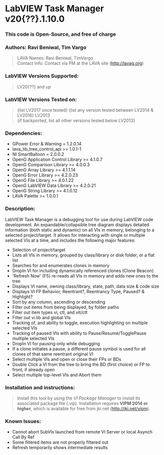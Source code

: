 # LabVIEW Task Manager v20{??}.1.10.0  
  
### This code is **Open-Source**, and free of charge  
  
### Authors: Ravi Beniwal, Tim Vargo
> LAVA Names: Ravi Beniwal, TimVargo  
> Contact Info:	Contact via PM at the LAVA site (http://lavag.org)  
  
### LabVIEW Versions Supported:  
> LV20{??} and up  
  
### LabVIEW Versions Tested on:  
> {list LV2017 once tested}
> {list any version tested between LV2014 & LV2016}
> LV2013  
> {if backported, list all other versions tested below LV2013}
  
### Dependencies:  

+ GPower Error & Warning = 1.2.0.14
+ lava_lib_tree_control_api >= 1.0.1-1
+ NI SmartBalloon = 2.0.0.2
+ OpenG Application Control Library >= 4.1.0.7
+ OpenG Comparison Library >= 4.0.0.3
+ OpenG Array Library >= 4.1.1.14
+ OpenG Error Library >= 4.2.0.23
+ OpenG File Library >= 4.0.1.22
+ OpenG LabVIEW Data Library >= 4.2.0.21
+ OpenG String Library >= 4.1.0.12
+ LAVA Palette >= 1.0.0.1

### Description:  
LabVIEW Task Manager is a debugging tool for use during LabVIEW code development.  An expandable/collapsible tree diagram displays detailed information (both static and dynamic) on all VIs in memory, belonging to a selected project/target.  It allows for interacting with single or multiple selected VIs at a time, and includes the following major features:  

+ Selection of project/target
+ Lists all VIs in memory, grouped by class/library or disk folder, or a flat list
+ Searches for and enumerates clones in memory
+ DropIn VI for including dynamically referenced clones (Clone Beacon)
+ 'Refresh Now' (F5) re-reads all VIs in memory and adds new ones to the tree
+ Displays VI name, owning class/library, state, path, data size & code size
+ Displays VI FP Behavior, Reentrant?, Reentrancy Type, Paused? & Highlight?
+ Sort by any column, ascending or descending
+ Filter out items from being displayed, by folder paths
+ Filter out item types vi, ctl, and vit/ctt
+ Filter out vi.lib and global VIs
+ Tracking of, and ability to toggle, execution highlighting on multiple selected VIs
+ Tracking of paused VIs with ability to Pause/Resume/TogglePause multiple selected VIs
+ DropIn VI for pausing only while debugging
+ If a clone initiates a pause, a different pause symbol is used for all clones of that same reentrant original VI
+ Select multiple VIs and open or close their FPs or BDs
+ Double Click a VI from the tree to bring the BD (first choice) or FP to front, if already open
+ Select multiple top-level VIs and Abort them
  
### Installation and instructions:  
> Install this tool by using the *VI Package Manager* to install its associated package file (.vip).  Installation requires **VIPM 2014 or higher**, which is available for free from jki.net (http://jki.net/vipm).  
  
### Known Issues:  

+ Cannot abort SubVIs launched from remote VI Server or local Asynch Call By Ref
+ Some filtered items are not properly filtered out
+ Refresh temporarily shows intermediate results
